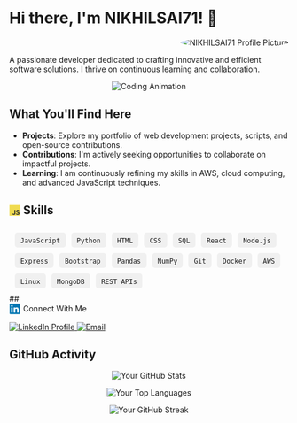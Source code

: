 # Hi there, I'm NIKHILSAI71! 👋

<div align="right">
    <img src="https://avatars.githubusercontent.com/u/119239643?v=4" width="150" alt="NIKHILSAI71 Profile Picture" style="border-radius: 50%;"/>
</div>

<p align="left">
    A passionate developer dedicated to crafting innovative and efficient software solutions. 
    I thrive on continuous learning and collaboration.
</p>

<p align="center">
  <img src="https://user-images.githubusercontent.com/119239643/285475643-f461944e-b65e-4923-8230-f4a278c94d80.gif" alt="Coding Animation" width="200" />
</p>

## What You'll Find Here
*   **Projects**: Explore my portfolio of web development projects, scripts, and open-source contributions.
*   **Contributions**: I'm actively seeking opportunities to collaborate on impactful projects.
*   **Learning**: I am continuously refining my skills in AWS, cloud computing, and advanced JavaScript techniques.

## <div style="display: flex; align-items: center;"><img src="https://raw.githubusercontent.com/devicons/devicon/master/icons/javascript/javascript-original.svg" alt="JavaScript" width="20" style="margin-right: 5px;"> Skills</div>
<div style="display: flex; flex-wrap: wrap; justify-content: flex-start; gap: 10px; padding:10px;">
    <span style="background-color: #f0f0f0; padding: 5px 10px; border-radius: 5px;"><code>JavaScript</code></span>
    <span style="background-color: #f0f0f0; padding: 5px 10px; border-radius: 5px;"><code>Python</code></span>
    <span style="background-color: #f0f0f0; padding: 5px 10px; border-radius: 5px;"><code>HTML</code></span>
    <span style="background-color: #f0f0f0; padding: 5px 10px; border-radius: 5px;"><code>CSS</code></span>
    <span style="background-color: #f0f0f0; padding: 5px 10px; border-radius: 5px;"><code>SQL</code></span>
    <span style="background-color: #f0f0f0; padding: 5px 10px; border-radius: 5px;"><code>React</code></span>
    <span style="background-color: #f0f0f0; padding: 5px 10px; border-radius: 5px;"><code>Node.js</code></span>
    <span style="background-color: #f0f0f0; padding: 5px 10px; border-radius: 5px;"><code>Express</code></span>
    <span style="background-color: #f0f0f0; padding: 5px 10px; border-radius: 5px;"><code>Bootstrap</code></span>
    <span style="background-color: #f0f0f0; padding: 5px 10px; border-radius: 5px;"><code>Pandas</code></span>
    <span style="background-color: #f0f0f0; padding: 5px 10px; border-radius: 5px;"><code>NumPy</code></span>
    <span style="background-color: #f0f0f0; padding: 5px 10px; border-radius: 5px;"><code>Git</code></span>
    <span style="background-color: #f0f0f0; padding: 5px 10px; border-radius: 5px;"><code>Docker</code></span>
    <span style="background-color: #f0f0f0; padding: 5px 10px; border-radius: 5px;"><code>AWS</code></span>
    <span style="background-color: #f0f0f0; padding: 5px 10px; border-radius: 5px;"><code>Linux</code></span>
    <span style="background-color: #f0f0f0; padding: 5px 10px; border-radius: 5px;"><code>MongoDB</code></span>
    <span style="background-color: #f0f0f0; padding: 5px 10px; border-radius: 5px;"><code>REST APIs</code></span>
</div>
## <div style="display: flex; align-items: center;"><img src="https://raw.githubusercontent.com/devicons/devicon/master/icons/linkedin/linkedin-original.svg" alt="LinkedIn" width="20" style="margin-right: 5px;"> Connect With Me</div>
<p>
    <a href="https://www.linkedin.com/in/nikhil-sai-556866245/" target="_blank">
        <img src="https://img.shields.io/badge/LinkedIn-Connect-blue?style=for-the-badge&logo=linkedin" alt="LinkedIn Profile" />
    </a>
    <a href="mailto:nikhilsai.711@gmail.com" target="_blank">
        <img src="https://img.shields.io/badge/Email-Contact-red?style=for-the-badge&logo=gmail" alt="Email" />
     </a>
</p>


## GitHub Activity
<p align="center">
    <img src="https://github-readme-stats.vercel.app/api?username=NIKHILSAI71&show_icons=true&theme=dark" alt="Your GitHub Stats" />
</p>

<p align="center">
  <img src="https://github-readme-stats.vercel.app/api/top-langs/?username=NIKHILSAI71&layout=compact&langs_count=8&theme=dark" alt="Your Top Languages" />
</p>

<p align="center">
  <img src="https://github-readme-streak-stats.herokuapp.com/?user=NIKHILSAI71&theme=dark" alt="Your GitHub Streak"/>
</p>
